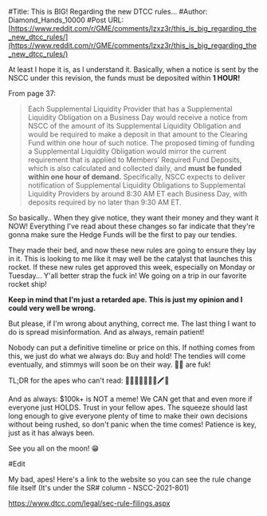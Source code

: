 #Title: This is BIG! Regarding the new DTCC rules...
#Author: Diamond_Hands_10000
#Post URL: [https://www.reddit.com/r/GME/comments/lzxz3r/this_is_big_regarding_the_new_dtcc_rules/](https://www.reddit.com/r/GME/comments/lzxz3r/this_is_big_regarding_the_new_dtcc_rules/)


At least I hope it is, as I understand it. Basically, when a notice is sent by the NSCC under this revision, the funds must be deposited within **1 HOUR!**

From page 37:

>Each Supplemental Liquidity Provider that has a Supplemental Liquidity Obligation on a Business Day would receive a notice from NSCC of the amount of its Supplemental Liquidity Obligation and would be required to make a deposit in that amount to the Clearing Fund within one hour of such notice. The proposed timing of funding a Supplemental Liquidity Obligation would mirror the current requirement that is applied to Members’ Required Fund Deposits, which is also calculated and collected daily, and **must be funded within one hour of demand.** Specifically, NSCC expects to deliver notification of Supplemental Liquidity Obligations to Supplemental Liquidity Providers by around 8:30 AM ET each Business Day, with deposits required by no later than 9:30 AM ET.

So basically.. When they give notice, they want their money and they want it NOW! Everything I've read about these changes so far indicate that they're gonna make sure the Hedge Funds will be the first to pay our tendies. 

They made their bed, and now these new rules are going to ensure they lay in it. This is looking to me like it may well be the catalyst that launches this rocket. If these new rules get approved this week, especially on Monday or Tuesday... Y'all better strap the fuck in! We going on a trip in our favorite rocket ship!

**Keep in mind that I'm just a retarded ape. This is just my opinion and I could very well be wrong.**

But please, if I'm wrong about anything, correct me. The last thing I want to do is spread misinformation. And as always, remain patient!

Nobody can put a definitive timeline or price on this. If nothing comes from this, we just do what we always do: Buy and hold! The tendies will come eventually, and stimmys will soon be on their way. 🌈🐻 are fuk!

TL;DR for the apes who can't read: 💎🙌🚀🌚🦍💪👫🖍🍌

And as always: $100k+ is NOT a meme! We CAN get that and even more if everyone just HOLDS. Trust in your fellow apes. The squeeze should last long enough to give everyone plenty of time to make their own decisions without being rushed, so don't panic when the time comes! Patience is key, just as it has always been.

See you all on the moon! 😁

#Edit

My bad, apes! Here's a link to the website so you can see the rule change file itself (It's under the SR# column - NSCC-2021-801)

https://www.dtcc.com/legal/sec-rule-filings.aspx